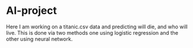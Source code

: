 # AI-project
Here I am working on a titanic.csv data and predicting will die, and who will live.
This is done via two methods one using logistic regression and the other using neural network.
